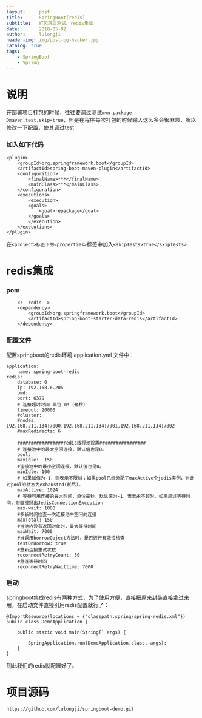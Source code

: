 ```yaml
---
layout:     post
title:      SpringBoot[redis]
subtitle:   打包跳过测试、redis集成
date:       2018-05-02
author:     lulongji
header-img: img/post-bg-hacker.jpg
catalog: true
tags:
    - SpringBoot
    - Spring
---
```



# 说明
在部署项目打包的时候，往往要调过测试```mvn package -Dmaven.test.skip=true```，但是在程序每次打包的时候输入这么多会很麻烦，所以修改一下配置，使其调过test

### 加入如下代码

    <plugin>
        <groupId>org.springframework.boot</groupId>
        <artifactId>spring-boot-maven-plugin</artifactId>
        <configuration>
            <finalName>***</finalName>
            <mainClass>***</mainClass>
        </configuration>
        <executions>
            <execution>
            <goals>
                <goal>repackage</goal>
            </goals>
            </execution>
        </executions>
    </plugin>


在```<project>标签下的<properties>```标签中加入```<skipTests>true</skipTests>```


# redis集成

### pom
        <!--redis-->
        <dependency>
            <groupId>org.springframework.boot</groupId>
            <artifactId>spring-boot-starter-data-redis</artifactId>
        </dependency>

### 配置文件
配置springboot的redis环境  application.yml 文件中：

    application:
        name: spring-boot-redis
    redis:
        database: 0
        ip: 192.168.6.205
        pwd:
        port: 6379
        # 连接超时时间 单位 ms（毫秒）
        timeout: 20000
        #cluster:
        #nodes: 192.168.211.134:7000,192.168.211.134:7001,192.168.211.134:7002
        #maxRedirects: 6

        #################redis线程池设置#################
        # 连接池中的最大空闲连接，默认值也是8。
        pool:
        maxIdle:  150
        #连接池中的最小空闲连接，默认值也是0。
        minIdle: 100
        # 如果赋值为-1，则表示不限制；如果pool已经分配了maxActive个jedis实例，则此时pool的状态为exhausted(耗尽)。
        maxActive: 1024
        # 等待可用连接的最大时间，单位毫秒，默认值为-1，表示永不超时。如果超过等待时间，则直接抛出JedisConnectionException
        max-wait: 1000
        #多长时间检查一次连接池中空闲的连接
        maxTotal: 150
        #当池内没有返回对象时，最大等待时间
        maxWait: 7000
        #当调用borrowObject方法时，是否进行有效性检查
        testOnBorrow: true
        #重新连接重试次数
        reconnectRetryCount: 50
        #重连等待时间
        reconnectRetryWaittime: 7000

### 启动
springboot集成redis有两种方式，为了使用方便，直接把原来封装直接拿过来用，在启动文件直接引用redis配置就行了：

    @ImportResource(locations = {"classpath:spring/spring-redis.xml"})
    public class DemoApplication {

        public static void main(String[] args) {

            SpringApplication.run(DemoApplication.class, args);
        }
    }

到此我们的redis就配置好了。


# 项目源码
```https://github.com/lulongji/springboot-demo.git```
